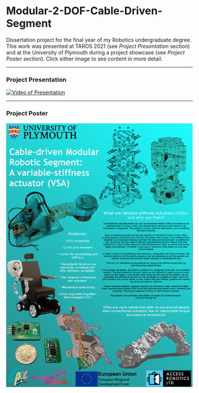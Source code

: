 # Modular-2-DOF-Cable-Driven-Segment

Dissertation project for the final year of my Robotics undergraduate degree.\
This work was presented at TAROS 2021 (see *Project Presentation* section) and at the University of Plymouth during a project showcase (see *Project Poster section*). Click either image to see content in more detail.

---
### Project Presentation

[![Video of Presentation](https://img.youtube.com/vi/8nxKKBM5YlE/0.jpg)](https://www.youtube.com/watch?v=8nxKKBM5YlE)

---
### Project Poster

<img src="https://github.com/AlfredWilmot/Modular-2-DOF-Cable-Driven-Segment/blob/master/pics/Project_poster.png" width="650">
